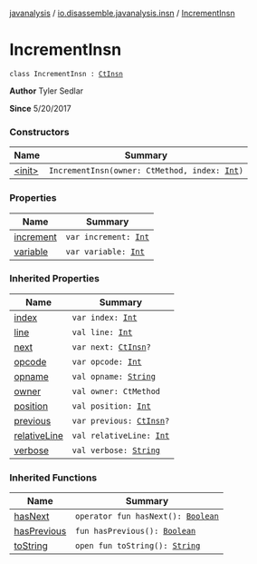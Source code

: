 [javanalysis](../../index.md) / [io.disassemble.javanalysis.insn](../index.md) / [IncrementInsn](./index.md)

# IncrementInsn

`class IncrementInsn : `[`CtInsn`](../-ct-insn/index.md)

**Author**
Tyler Sedlar

**Since**
5/20/2017

### Constructors

| Name | Summary |
|---|---|
| [&lt;init&gt;](-init-.md) | `IncrementInsn(owner: CtMethod, index: `[`Int`](https://kotlinlang.org/api/latest/jvm/stdlib/kotlin/-int/index.html)`)` |

### Properties

| Name | Summary |
|---|---|
| [increment](increment.md) | `var increment: `[`Int`](https://kotlinlang.org/api/latest/jvm/stdlib/kotlin/-int/index.html) |
| [variable](variable.md) | `var variable: `[`Int`](https://kotlinlang.org/api/latest/jvm/stdlib/kotlin/-int/index.html) |

### Inherited Properties

| Name | Summary |
|---|---|
| [index](../-ct-insn/--index--.md) | `var index: `[`Int`](https://kotlinlang.org/api/latest/jvm/stdlib/kotlin/-int/index.html) |
| [line](../-ct-insn/line.md) | `val line: `[`Int`](https://kotlinlang.org/api/latest/jvm/stdlib/kotlin/-int/index.html) |
| [next](../-ct-insn/next.md) | `var next: `[`CtInsn`](../-ct-insn/index.md)`?` |
| [opcode](../-ct-insn/opcode.md) | `var opcode: `[`Int`](https://kotlinlang.org/api/latest/jvm/stdlib/kotlin/-int/index.html) |
| [opname](../-ct-insn/opname.md) | `val opname: `[`String`](https://kotlinlang.org/api/latest/jvm/stdlib/kotlin/-string/index.html) |
| [owner](../-ct-insn/owner.md) | `val owner: CtMethod` |
| [position](../-ct-insn/position.md) | `val position: `[`Int`](https://kotlinlang.org/api/latest/jvm/stdlib/kotlin/-int/index.html) |
| [previous](../-ct-insn/previous.md) | `var previous: `[`CtInsn`](../-ct-insn/index.md)`?` |
| [relativeLine](../-ct-insn/relative-line.md) | `val relativeLine: `[`Int`](https://kotlinlang.org/api/latest/jvm/stdlib/kotlin/-int/index.html) |
| [verbose](../-ct-insn/verbose.md) | `val verbose: `[`String`](https://kotlinlang.org/api/latest/jvm/stdlib/kotlin/-string/index.html) |

### Inherited Functions

| Name | Summary |
|---|---|
| [hasNext](../-ct-insn/has-next.md) | `operator fun hasNext(): `[`Boolean`](https://kotlinlang.org/api/latest/jvm/stdlib/kotlin/-boolean/index.html) |
| [hasPrevious](../-ct-insn/has-previous.md) | `fun hasPrevious(): `[`Boolean`](https://kotlinlang.org/api/latest/jvm/stdlib/kotlin/-boolean/index.html) |
| [toString](../-ct-insn/to-string.md) | `open fun toString(): `[`String`](https://kotlinlang.org/api/latest/jvm/stdlib/kotlin/-string/index.html) |
